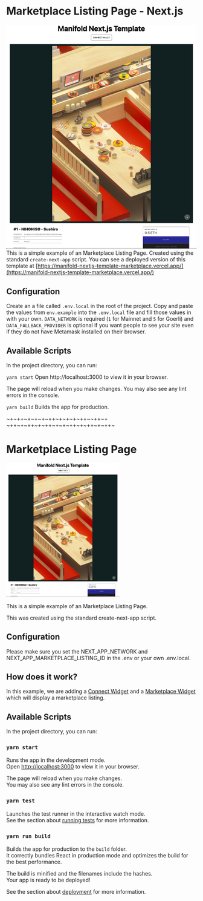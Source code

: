 # Marketplace Listing Page - Next.js
![screenshot](./screenshot.png)
This is a simple example of an Marketplace Listing Page. Created using the standard `create-next-app` script.
You can see a deployed version of this template at [https://manifold-nextjs-template-marketplace.vercel.app/](https://manifold-nextjs-template-marketplace.vercel.app/)

## Configuration
Create an a file called `.env.local` in the root of the project. Copy and paste the values from `env.example` into the `.env.local` file and fill those values in with your own. `DATA_NETWORK` is required (`1` for Mainnet and `5` for Goerli) and `DATA_FALLBACK_PROVIDER` is optional if you want people to see your site even if they do not have Metamask installed on their browser.


## Available Scripts
In the project directory, you can run:

`yarn start`
Open http://localhost:3000 to view it in your browser.

The page will reload when you make changes.
You may also see any lint errors in the console.

`yarn build`
Builds the app for production.

~+~++~+~+~+~++~+~+~+~++~~++~+
~++~+~++~+~++~+~+~++~+~++~+~++~

# Marketplace Listing Page

<img src="screenshot.png" width="300" />

This is a simple example of an Marketplace Listing Page.

This was created using the standard create-next-app script.

## Configuration
Please make sure you set the NEXT_APP_NETWORK and NEXT_APP_MARKETPLACE_LISTING_ID in the .env or your own .env.local.

## How does it work?
In this example, we are adding a [Connect Widget](https://docs.manifold.xyz/v/manifold-for-developers/resources/widgets/connect-widget) and a [Marketplace Widget](https://docs.manifold.xyz/v/manifold-for-developers/resources/widgets/marketplace-widgets) which will display a marketplace listing.

## Available Scripts

In the project directory, you can run:

### `yarn start`

Runs the app in the development mode.\
Open [http://localhost:3000](http://localhost:3000) to view it in your browser.

The page will reload when you make changes.\
You may also see any lint errors in the console.

### `yarn test`

Launches the test runner in the interactive watch mode.\
See the section about [running tests](https://facebook.github.io/create-react-app/docs/running-tests) for more information.

### `yarn run build`

Builds the app for production to the `build` folder.\
It correctly bundles React in production mode and optimizes the build for the best performance.

The build is minified and the filenames include the hashes.\
Your app is ready to be deployed!

See the section about [deployment](https://facebook.github.io/create-react-app/docs/deployment) for more information.
